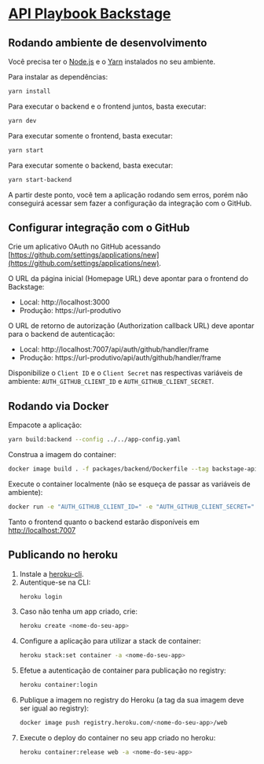 # [API Playbook Backstage](https://backstage.io)

## Rodando ambiente de desenvolvimento

Você precisa ter o [Node.js](https://nodejs.org/) e o [Yarn](https://yarnpkg.com/) instalados no seu ambiente.

Para instalar as dependências:

```sh
yarn install
```


Para executar o backend e o frontend juntos, basta executar:

```sh
yarn dev
```

Para executar somente o frontend, basta executar:

```sh
yarn start
```

Para executar somente o backend, basta executar:

```sh
yarn start-backend
```

A partir deste ponto, você tem a aplicação rodando sem erros, porém não conseguirá acessar sem fazer a configuração da integração com o GitHub.

## Configurar integração com o GitHub

Crie um aplicativo OAuth no GitHub acessando [https://github.com/settings/applications/new](https://github.com/settings/applications/new).

O URL da página inicial (Homepage URL) deve apontar para o frontend do Backstage:

- Local: http://localhost:3000
- Produção: https://url-produtivo

O URL de retorno de autorização (Authorization callback URL) deve apontar para o backend de autenticação:

- Local: http://localhost:7007/api/auth/github/handler/frame
- Produção: https://url-produtivo/api/auth/github/handler/frame

Disponibilize o `Client ID` e o `Client Secret` nas respectivas variáveis de ambiente: `AUTH_GITHUB_CLIENT_ID` e `AUTH_GITHUB_CLIENT_SECRET`.

## Rodando via Docker

Empacote a aplicação:

```sh
yarn build:backend --config ../../app-config.yaml
```

Construa a imagem do container:

```sh
docker image build . -f packages/backend/Dockerfile --tag backstage-apiplaybook
```

Execute o container localmente (não se esqueça de passar as variáveis de ambiente):

```sh
docker run -e "AUTH_GITHUB_CLIENT_ID=" -e "AUTH_GITHUB_CLIENT_SECRET=" -e "DATABASE_URL=" -e "GHE_TOKEN=" --name backstage-apiplaybook -it -p 7007:7007 backstage-apiplaybook 
```

Tanto o frontend quanto o backend estarão disponíveis em [http://localhost:7007](http://localhost:7007)

## Publicando no heroku

1. Instale a [heroku-cli](https://devcenter.heroku.com/articles/heroku-cli).
2. Autentique-se na CLI:
	```sh
	heroku login 
	```
3. Caso não tenha um app criado, crie:
	```sh
	heroku create <nome-do-seu-app>
	```
4. Configure a aplicação para utilizar a stack de container:
	```sh
	heroku stack:set container -a <nome-do-seu-app>
	```
5. Efetue a autenticação de container para publicação no registry:
	```sh
	heroku container:login
	```
6. Publique a imagem no registry do Heroku (a tag da sua imagem deve ser igual ao registry):
	```sh
	docker image push registry.heroku.com/<nome-do-seu-app>/web
	```
7. Execute o deploy do container no seu app criado no heroku:
	```sh
	heroku container:release web -a <nome-do-seu-app>
	```


